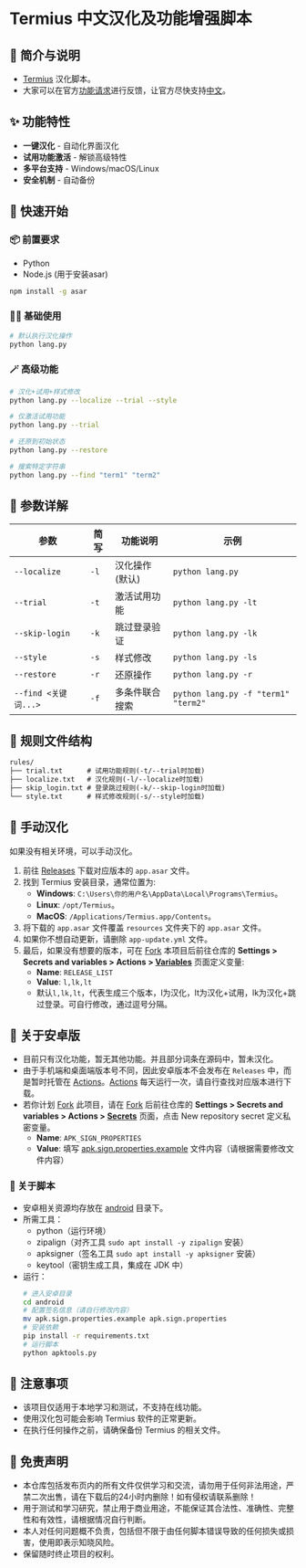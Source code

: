 # Termius 中文汉化及功能增强脚本

## 🎉 简介与说明

- [Termius][termius] 汉化脚本。
- 大家可以在官方[功能请求][consideration]进行反馈，让官方尽快支持[中文][localization]。

## ✨ 功能特性

- **一键汉化** - 自动化界面汉化
- **试用功能激活** - 解锁高级特性
- **多平台支持** - Windows/macOS/Linux
- **安全机制** - 自动备份

## 🚀 快速开始

### 📦 前置要求

- Python
- Node.js (用于安装asar)

```bash
npm install -g asar
```

### 🧑‍💻 基础使用

```bash
# 默认执行汉化操作
python lang.py
```

### 🪄 高级功能

```bash
# 汉化+试用+样式修改
python lang.py --localize --trial --style

# 仅激活试用功能
python lang.py --trial

# 还原到初始状态
python lang.py --restore

# 搜索特定字符串
python lang.py --find "term1" "term2"
```

## 🔬 参数详解

| 参数                | 简写   | 功能说明     | 示例                                  |
|-------------------|------|----------|-------------------------------------|
| `--localize`      | `-l` | 汉化操作(默认) | `python lang.py`                    |
| `--trial`         | `-t` | 激活试用功能   | `python lang.py -lt`                |
| `--skip-login`    | `-k` | 跳过登录验证   | `python lang.py -lk`                |
| `--style`         | `-s` | 样式修改     | `python lang.py -ls`                |
| `--restore`       | `-r` | 还原操作     | `python lang.py -r`                 |
| `--find <关键词...>` | `-f` | 多条件联合搜索  | `python lang.py -f "term1" "term2"` |

## 📂 规则文件结构

```markdown
rules/
├── trial.txt      # 试用功能规则(-t/--trial时加载)
├── localize.txt   # 汉化规则(-l/--localize时加载)
├── skip_login.txt # 登录跳过规则(-k/--skip-login时加载)
└── style.txt      # 样式修改规则(-s/--style时加载)
```

## 🤷 手动汉化

如果没有相关环境，可以手动汉化。

1. 前往 [Releases][releases] 下载对应版本的 `app.asar` 文件。
2. 找到 Termius 安装目录，通常位置为:
    - **Windows**: `C:\Users\你的用户名\AppData\Local\Programs\Termius`。
    - **Linux**: `/opt/Termius`。
    - **MacOS**: `/Applications/Termius.app/Contents`。
3. 将下载的 `app.asar` 文件覆盖 `resources` 文件夹下的 `app.asar` 文件。
4. 如果你不想自动更新，请删除 `app-update.yml` 文件。
5. 最后，如果没有想要的版本，可在 [Fork][fork] 本项目后前往仓库的 **Settings > Secrets and variables > Actions > [Variables][variables]** 页面定义变量:
   - **Name**: `RELEASE_LIST`
   - **Value**: `l,lk,lt`
   - 默认`l,lk,lt`，代表生成三个版本，l为汉化，lt为汉化+试用，lk为汉化+跳过登录。可自行修改，通过逗号分隔。

## 📱 关于安卓版
- 目前只有汉化功能，暂无其他功能。并且部分词条在源码中，暂未汉化。
- 由于手机端和桌面端版本号不同，因此安卓版本不会发布在 `Releases` 中，而是暂时托管在 [Actions][localize-android]。[Actions][localize-android] 每天运行一次，请自行查找对应版本进行下载。
- 若你计划 [Fork][fork] 此项目，请在 [Fork][fork] 后前往仓库的 **Settings > Secrets and variables > Actions > [Secrets][secrets]** 页面，点击 <kdb>New repository secret</kdb> 定义私密变量。
  - **Name**: `APK_SIGN_PROPERTIES`
  - **Value**: 填写 [apk.sign.properties.example](android/apk.sign.properties.example) 文件内容（请根据需要修改文件内容）

### 🤖 关于脚本
- 安卓相关资源均存放在 [android](android) 目录下。
- 所需工具：
  - python（运行环境）
  - zipalign（对齐工具 `sudo apt install -y zipalign` 安装）
  - apksigner（签名工具 `sudo apt install -y apksigner` 安装）
  - keytool（密钥生成工具，集成在 JDK 中）
- 运行：
   ```bash
   # 进入安卓目录
   cd android
   # 配置签名信息（请自行修改内容）
   mv apk.sign.properties.example apk.sign.properties
   # 安装依赖
   pip install -r requirements.txt
   # 运行脚本
   python apktools.py
   ```

## 🔔 注意事项

- 该项目仅适用于本地学习和测试，不支持在线功能。
- 使用汉化包可能会影响 Termius 软件的正常更新。
- 在执行任何操作之前，请确保备份 Termius 的相关文件。

## 📜 免责声明

- 本仓库包括发布页内的所有文件仅供学习和交流，请勿用于任何非法用途，严禁二次出售，请在下载后的24小时内删除！如有侵权请联系删除！
- 用于测试和学习研究，禁止用于商业用途，不能保证其合法性、准确性、完整性和有效性，请根据情况自行判断。
- 本人对任何问题概不负责，包括但不限于由任何脚本错误导致的任何损失或损害，使用即表示知晓风险。
- 保留随时终止项目的权利。


<!-- LINK -->
[termius]: https://termius.com
[consideration]: https://ideas.termius.com/tabs/1-under-consideration
[localization]: https://ideas.termius.com/c/82-chinese-localization
[releases]: https://github.com/ArcSurge/Termius-Pro-zh_CN/releases
[fork]: https://github.com/ArcSurge/Termius-Pro-zh_CN/fork
[secrets]: https://github.com/ArcSurge/Termius-Pro-zh_CN/settings/secrets/actions
[variables]: https://github.com/ArcSurge/Termius-Pro-zh_CN/settings/variables/actions
[actions]: https://github.com/ArcSurge/Termius-Pro-zh_CN/actions
[localize-android]: https://github.com/ArcSurge/Termius-Pro-zh_CN/actions/workflows/localize-android.yml